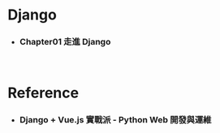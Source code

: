 Django
=====
* ### Chapter01 走進 Django
<br />

Reference
=====
* ### Django + Vue.js 實戰派 - Python Web 開發與運維
<br />
